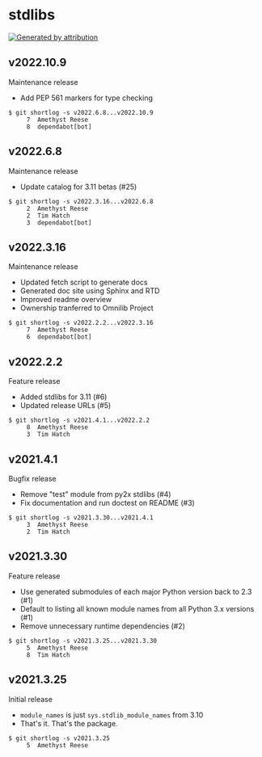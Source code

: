 stdlibs
=======

[![Generated by attribution][attribution-badge]][attribution-url]


v2022.10.9
----------

Maintenance release

- Add PEP 561 markers for type checking

```text
$ git shortlog -s v2022.6.8...v2022.10.9
     7	Amethyst Reese
     8	dependabot[bot]
```


v2022.6.8
---------

Maintenance release

- Update catalog for 3.11 betas (#25)

```text
$ git shortlog -s v2022.3.16...v2022.6.8
     2	Amethyst Reese
     2	Tim Hatch
     3	dependabot[bot]
```


v2022.3.16
----------

Maintenance release

* Updated fetch script to generate docs
* Generated doc site using Sphinx and RTD
* Improved readme overview
* Ownership tranferred to Omnilib Project

```text
$ git shortlog -s v2022.2.2...v2022.3.16
     7	Amethyst Reese
     6	dependabot[bot]
```


v2022.2.2
---------

Feature release

- Added stdlibs for 3.11 (#6)
- Updated release URLs (#5)

```text
$ git shortlog -s v2021.4.1...v2022.2.2
     8	Amethyst Reese
     3	Tim Hatch
```


v2021.4.1
---------

Bugfix release

* Remove "test" module from py2x stdlibs (#4)
* Fix documentation and run doctest on README (#3)

```text
$ git shortlog -s v2021.3.30...v2021.4.1
     3	Amethyst Reese
     2	Tim Hatch
```


v2021.3.30
----------

Feature release

* Use generated submodules of each major Python version back to 2.3 (#1)
* Default to listing all known module names from all Python 3.x versions (#1)
* Remove unnecessary runtime dependencies (#2)

```text
$ git shortlog -s v2021.3.25...v2021.3.30
     5	Amethyst Reese
     8	Tim Hatch
```


v2021.3.25
----------

Initial release

* `module_names` is just `sys.stdlib_module_names` from 3.10
* That's it. That's the package.

```text
$ git shortlog -s v2021.3.25
     5	Amethyst Reese
```

[attribution-badge]:
    https://img.shields.io/badge/generated%20by-attribution-informational
[attribution-url]: https://attribution.omnilib.dev
